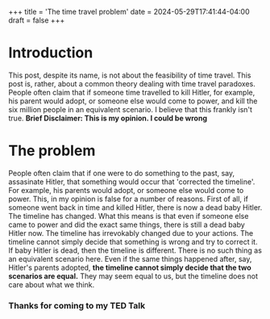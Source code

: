 +++
title = 'The time travel problem'
date = 2024-05-29T17:41:44-04:00
draft = false
+++

# Introduction

This post, despite its name, is not about the feasibility of time travel. This post is, rather, about a common theory dealing with time travel paradoxes. People often claim that if someone time travelled to kill Hitler, for example, his parent would adopt, or someone else would come to power, and kill the six million people in an equivalent scenario. I believe that this frankly isn't true. **Brief Disclaimer: This is my opinion. I could be wrong**

# The problem

People often claim that if one were to do something to the past, say, assasinate Hitler, that something would occur that 'corrected the timeline'. For example, his parents would adopt, or someone else would come to power. This, in my opinion is false for a number of reasons. First of all, if someone went back in time and killed Hitler, there is now a dead baby Hitler. The timeline has changed. What this means is that even if someone else came to power and did the exact same things, there is still a dead baby Hitler now. The timeline has irrevokably changed due to your actions. The timeline cannot simply decide that something is wrong and try to correct it. If baby Hitler is dead, then the timeline is different. There is no such thing as an equivalent scenario here. Even if the same things happened after, say, Hitler's parents adopted, **the timeline cannot simply decide that the two scenarios are equal.** They may seem equal to us, but the timeline does not care about what we think.


### Thanks for coming to my TED Talk
